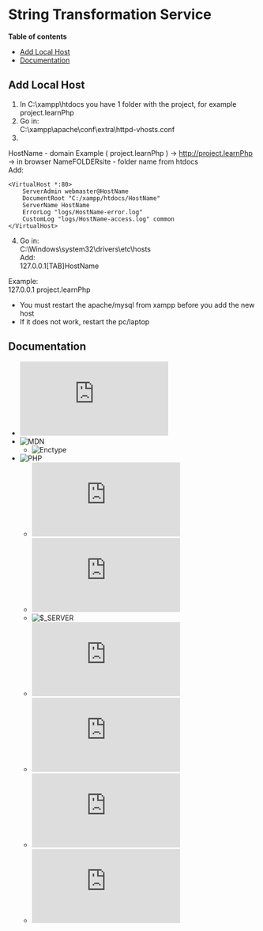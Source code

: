 # String Transformation Service    
**Table of contents**
- [Add Local Host](#adaugare-host-local)
- [Documentation](#documentation)

## Add Local Host
1. In C:\xampp\htdocs you have 1 folder with the project, for example project.learnPhp   
2. Go in:   
C:\xampp\apache\conf\extra\httpd-vhosts.conf   
3.   
HostName - domain Example ( project.learnPhp ) -> http://project.learnPhp -> in browser
NameFOLDERsite - folder name from htdocs     
Add:    
```
<VirtualHost *:80>
    ServerAdmin webmaster@HostName
    DocumentRoot "C:/xampp/htdocs/HostName"
    ServerName HostName
    ErrorLog "logs/HostName-error.log"
    CustomLog "logs/HostName-access.log" common
</VirtualHost>
```
4. Go in:    
C:\Windows\system32\drivers\etc\hosts   
Add:   
127.0.0.1[TAB]HostName   
    
Example:   
127.0.0.1	project.learnPhp    
   
- You must restart the apache/mysql from xampp before you add the new host
- If it does not work, restart the pc/laptop

## Documentation
- ![CSV](https://docs.python.org/3/library/csv.html)
- ![MDN](https://developer.mozilla.org/en-US/)
    - ![Enctype](https://developer.mozilla.org/en-US/docs/Web/API/HTMLFormElement/enctype)
- ![PHP]()
    - ![fopen()](https://www.php.net/manual/en/function.fopen.php)
    - ![fgetcsv()](https://www.php.net/manual/en/function.fgetcsv.php)
    - ![$_SERVER](https://www.php.net/reserved.variables.server)
    - ![getcwd()](https://www.php.net/manual/en/function.getcwd.php)
    - ![DIRECTORY_SEPARATOR](https://www.php.net/manual/en/dir.constants.php) 
    - ![basename()](https://www.php.net/manual/en/function.basename.php)
    - ![move_uploaded_file](https://www.php.net/manual/en/function.move-uploaded-file.php)










